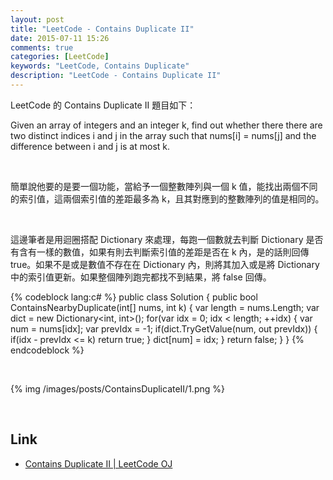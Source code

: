 ```yaml
---
layout: post
title: "LeetCode - Contains Duplicate II"
date: 2015-07-11 15:26
comments: true
categories: [LeetCode]
keywords: "LeetCode, Contains Duplicate"
description: "LeetCode - Contains Duplicate II"
---
```


LeetCode 的 Contains Duplicate II 題目如下：  

<!-- More -->

Given an array of integers and an integer k, find out whether there there are two distinct indices i and j in the array such that nums[i] = nums[j] and the difference between i and j is at most k.  

<br/>

簡單說他要的是要一個功能，當給予一個整數陣列與一個 k 值，能找出兩個不同的索引值，這兩個索引值的差距最多為 k，且其對應到的整數陣列的值是相同的。  

<br/>


這邊筆者是用迴圈搭配 Dictionary 來處理，每跑一個數就去判斷 Dictionary 是否有含有一樣的數值，如果有則去判斷索引值的差距是否在 k 內，是的話則回傳 true。如果不是或是數值不存在在 Dictionary 內，則將其加入或是將 Dictionary 中的索引值更新。如果整個陣列跑完都找不到結果，將 false 回傳。      

{% codeblock lang:c# %}
public class Solution {
    public bool ContainsNearbyDuplicate(int[] nums, int k) {
        var length = nums.Length;
        var dict = new Dictionary<int, int>();
        for(var idx = 0; idx < length; ++idx)
        {
            var num = nums[idx];
            var prevIdx = -1;
            if(dict.TryGetValue(num, out prevIdx))
            {
                if(idx - prevIdx <= k)
                    return true;
            }
            dict[num] = idx;
        }
        return false;
    }
}
{% endcodeblock %}

<br/>

{% img /images/posts/ContainsDuplicateII/1.png %}

<br/>

Link
----
* [Contains Duplicate II | LeetCode OJ](https://leetcode.com/problems/contains-duplicate-ii/)
